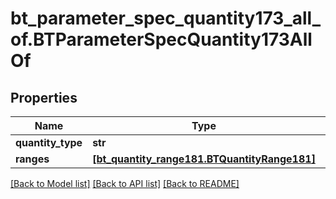 # bt_parameter_spec_quantity173_all_of.BTParameterSpecQuantity173AllOf

## Properties
Name | Type | Description | Notes
------------ | ------------- | ------------- | -------------
**quantity_type** | **str** |  | [optional] 
**ranges** | [**[bt_quantity_range181.BTQuantityRange181]**](BTQuantityRange181.md) |  | [optional] 

[[Back to Model list]](../README.md#documentation-for-models) [[Back to API list]](../README.md#documentation-for-api-endpoints) [[Back to README]](../README.md)



